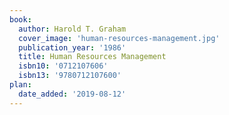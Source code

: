 ```yaml
---
book:
  author: Harold T. Graham
  cover_image: 'human-resources-management.jpg'
  publication_year: '1986'
  title: Human Resources Management
  isbn10: '0712107606'
  isbn13: '9780712107600'
plan:
  date_added: '2019-08-12'
---
```

